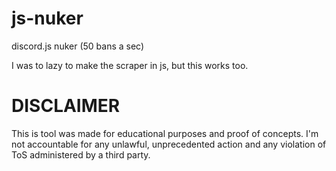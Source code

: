 # js-nuker
discord.js nuker (50 bans a sec)

I was to lazy to make the scraper in js, but this works too.





# DISCLAIMER
This is tool was made for educational purposes and proof of concepts. I'm not accountable for any unlawful, unprecedented action and any violation of ToS administered by a third party.
